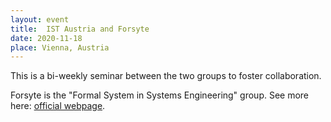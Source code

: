 ```yaml
---
layout: event
title:  IST Austria and Forsyte
date: 2020-11-18
place: Vienna, Austria
---
```


This is a bi-weekly seminar between the two groups to foster collaboration.

Forsyte is the "Formal System in Systems Engineering" group. See more here: [official webpage](https://forsyte.at/).